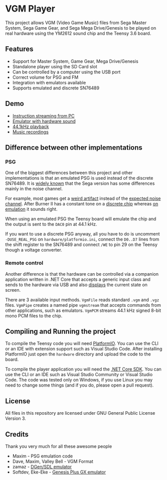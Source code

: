 # VGM Player

This project allows VGM (Video Game Music) files from Sega Master System, Sega Game Gear,
and Sega Mega Drive/Genesis to be played on real hardware using the YM2612 sound chip and
the Teensy 3.6 board.

## Features

- Support for Master System, Game Gear, Mega Drive/Genesis
- Standalone player using the SD Card slot
- Can be controlled by a computer using the USB port
- Correct volume for PSG and FM
- Integration with emulators available
- Supports emulated and discrete SN76489

## Demo
- [Instruction streaming from PC](https://www.youtube.com/watch?v=saAEF2lk2_Y)
- [Emulator with hardware sound](https://www.youtube.com/watch?v=Mupbj-XCC5c)
- [44.1kHz playback](https://www.youtube.com/watch?v=DkkqFxyVbDQ)
- [Music recordings](https://www.youtube.com/watch?v=EpjxUjE8uks)

## Difference between other implementations

### PSG

One of the biggest differences between this project and other implementations is that
an emulated PSG is used instead of the discrete SN76489. It is
[widely known](https://www.smspower.org/Development/SN76489#TheLinearFeedbackShiftRegister)
that the Sega version has some differences mainly in the noise channel.

For example, most games get a [weird artifact](assets/panicpuppet-discrete.ogg) instead
of the [expected noise channel](assets/panicpuppet-emulated.ogg).
After Burner II has a constant tone on a [discrete chip](assets/afterburner-discrete.ogg)
whereas [on emulation](assets/afterburner-emulated.ogg) it sounds right.

When using an emulated PSG the Teensy board will emulate the chip and the output is
sent to the `DAC0` pin at 44.1 kHz.

If you want to use a discrete PSG anyway, all you have to do is uncomment `-DUSE_REAL_PSG`
on `hardware/platformio.ini`, connect the `D0..D7` lines from the shift register to the
SN76489 and connect `/WE` to pin 29 on the Teensy though a voltage converter.

### Remote control

Another difference is that the hardware can be controlled via a companion application
written in .NET Core that accepts a generic input class and sends to the hardware via
USB and also [displays](assets/playergui.png) the current state on screen.

There are 3 available input methods. `VgmFile` reads standard `.vgm` and `.vgz` files.
`VgmPipe` creates a named pipe `vgmstream` that accepts commands from other applications,
such as emulators. `VgmPCM` streams 44.1 kHz signed 8-bit mono PCM files to the chip.

## Compiling and Running the project

To compile the Teensy code you will need [PlatformIO](https://platformio.org/). You can
use the CLI or an IDE with extension support such as Visual Studio Code. After installing
PlatformIO just open the `hardware` directory and upload the code to the board.

To compile the player application you will need the
[.NET Core SDK](https://dotnet.microsoft.com/download). You can use the CLI or an IDE
such as Visual Studio Community or Visual Studio Code. The code was tested only on
Windows, if you use Linux you may need to change some things (and if you do, please
open a pull request).

## License

All files in this repository are licensed under GNU General Public License Version 3.

## Credits

Thank you very much for all these awesome people

- Maxim - PSG emulation code
- Dave, Maxim, Valley Bell - VGM Format
- zamaz - [DGen/SDL emulator](https://sourceforge.net/projects/dgen/files/dgen/1.33/)
- Softdev, Eke-Eke - [Genesis Plus GX emulator](https://github.com/ekeeke/Genesis-Plus-GX)
